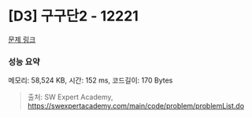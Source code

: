 # [D3] 구구단2 - 12221 

[문제 링크](https://swexpertacademy.com/main/code/problem/problemDetail.do?contestProbId=AXpz3dravpQDFATi) 

### 성능 요약

메모리: 58,524 KB, 시간: 152 ms, 코드길이: 170 Bytes



> 출처: SW Expert Academy, https://swexpertacademy.com/main/code/problem/problemList.do